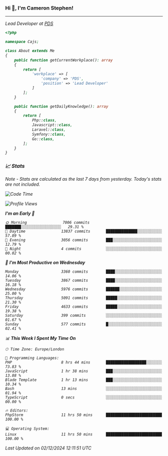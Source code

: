 ### Hi 👋, I'm Cameron Stephen!
<hr>
<p><em>Lead Developer at <a href="https://prindatasolutions.co.uk">PDS</a></p>


```php
<?php

namespace Cajs;

class About extends Me
{
    public function getCurrentWorkplace(): array
    {
        return [
            'workplace' => [
                'company' => 'PDS',
                'position' => 'Lead Developer'
            ]
        ];
    }

    public function getDailyKnowledge(): array
    {
        return [
            Php::class,
            Javascript::class,
            Laravel::class,
            Symfony::class,
            Go::class,
        ];
    }
}
```

### 📈 Stats
<p><em>Note - Stats are calculated as the last 7 days from yesterday. Today's stats are not included.</em></p>


<!--START_SECTION:waka-->
![Code Time](http://img.shields.io/badge/Code%20Time-4%2C101%20hrs%202%20mins-blue)

![Profile Views](http://img.shields.io/badge/Profile%20Views-0-blue)

**I'm an Early 🐤** 

```text
🌞 Morning                7006 commits        ███████░░░░░░░░░░░░░░░░░░   29.31 % 
🌆 Daytime                13837 commits       ██████████████░░░░░░░░░░░   57.89 % 
🌃 Evening                3056 commits        ███░░░░░░░░░░░░░░░░░░░░░░   12.79 % 
🌙 Night                  4 commits           ░░░░░░░░░░░░░░░░░░░░░░░░░   00.02 % 
```
📅 **I'm Most Productive on Wednesday** 

```text
Monday                   3360 commits        ████░░░░░░░░░░░░░░░░░░░░░   14.06 % 
Tuesday                  3867 commits        ████░░░░░░░░░░░░░░░░░░░░░   16.18 % 
Wednesday                5976 commits        ██████░░░░░░░░░░░░░░░░░░░   25.00 % 
Thursday                 5091 commits        █████░░░░░░░░░░░░░░░░░░░░   21.30 % 
Friday                   4633 commits        █████░░░░░░░░░░░░░░░░░░░░   19.38 % 
Saturday                 399 commits         ░░░░░░░░░░░░░░░░░░░░░░░░░   01.67 % 
Sunday                   577 commits         █░░░░░░░░░░░░░░░░░░░░░░░░   02.41 % 
```


📊 **This Week I Spent My Time On** 

```text
🕑︎ Time Zone: Europe/London

💬 Programming Languages: 
PHP                      8 hrs 44 mins       ██████████████████░░░░░░░   73.83 % 
JavaScript               1 hr 38 mins        ███░░░░░░░░░░░░░░░░░░░░░░   13.88 % 
Blade Template           1 hr 13 mins        ███░░░░░░░░░░░░░░░░░░░░░░   10.34 % 
Bash                     13 mins             ░░░░░░░░░░░░░░░░░░░░░░░░░   01.94 % 
TypeScript               0 secs              ░░░░░░░░░░░░░░░░░░░░░░░░░   00.00 % 

🔥 Editors: 
PhpStorm                 11 hrs 50 mins      █████████████████████████   100.00 % 

💻 Operating System: 
Linux                    11 hrs 50 mins      █████████████████████████   100.00 % 
```


 Last Updated on 02/12/2024 12:11:51 UTC
<!--END_SECTION:waka-->
